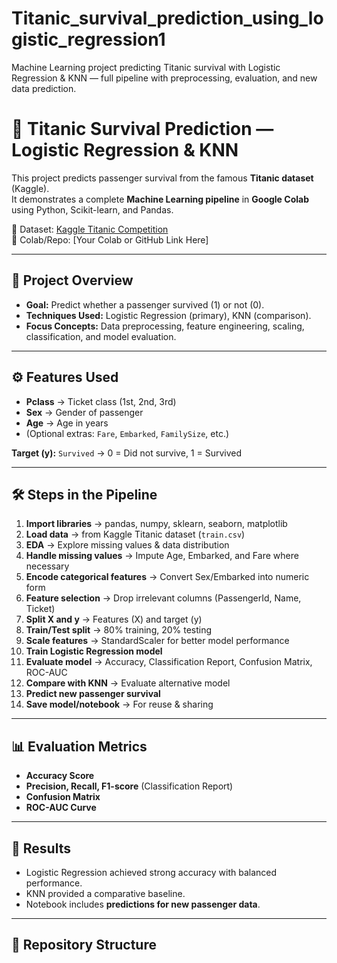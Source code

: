 # Titanic_survival_prediction_using_logistic_regression1
Machine Learning project predicting Titanic survival with Logistic Regression &amp; KNN — full pipeline with preprocessing, evaluation, and new data prediction.

# 🚢 Titanic Survival Prediction — Logistic Regression & KNN

This project predicts passenger survival from the famous **Titanic dataset** (Kaggle).  
It demonstrates a complete **Machine Learning pipeline** in **Google Colab** using Python, Scikit-learn, and Pandas.

🔗 Dataset: [Kaggle Titanic Competition](https://www.kaggle.com/c/titanic)  
🔗 Colab/Repo: [Your Colab or GitHub Link Here]

---

## 📌 Project Overview
- **Goal:** Predict whether a passenger survived (1) or not (0).  
- **Techniques Used:** Logistic Regression (primary), KNN (comparison).  
- **Focus Concepts:** Data preprocessing, feature engineering, scaling, classification, and model evaluation.  

---

## ⚙️ Features Used
- **Pclass** → Ticket class (1st, 2nd, 3rd)  
- **Sex** → Gender of passenger  
- **Age** → Age in years  
- (Optional extras: `Fare`, `Embarked`, `FamilySize`, etc.)

**Target (y):** `Survived` → 0 = Did not survive, 1 = Survived  

---

## 🛠️ Steps in the Pipeline
1. **Import libraries** → pandas, numpy, sklearn, seaborn, matplotlib  
2. **Load data** → from Kaggle Titanic dataset (`train.csv`)  
3. **EDA** → Explore missing values & data distribution  
4. **Handle missing values** → Impute Age, Embarked, and Fare where necessary  
5. **Encode categorical features** → Convert Sex/Embarked into numeric form  
6. **Feature selection** → Drop irrelevant columns (PassengerId, Name, Ticket)  
7. **Split X and y** → Features (X) and target (y)  
8. **Train/Test split** → 80% training, 20% testing  
9. **Scale features** → StandardScaler for better model performance  
10. **Train Logistic Regression model**  
11. **Evaluate model** → Accuracy, Classification Report, Confusion Matrix, ROC-AUC  
12. **Compare with KNN** → Evaluate alternative model  
13. **Predict new passenger survival**  
14. **Save model/notebook** → For reuse & sharing  

---

## 📊 Evaluation Metrics
- **Accuracy Score**  
- **Precision, Recall, F1-score** (Classification Report)  
- **Confusion Matrix**  
- **ROC-AUC Curve**  

---

## 🚀 Results
- Logistic Regression achieved strong accuracy with balanced performance.  
- KNN provided a comparative baseline.  
- Notebook includes **predictions for new passenger data**.  

---

## 📂 Repository Structure
